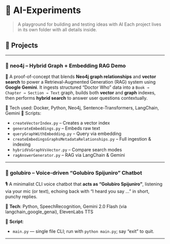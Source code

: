 # 🧠 AI-Experiments

> A playground for building and testing ideas with AI
> Each project lives in its own folder with all details inside.

## 📂 Projects

---

### 📁 **neo4j** – Hybrid Graph + Embedding RAG Demo

🚀 A proof-of-concept that blends **Neo4j graph relationships** and **vector search** to power a Retrieval-Augmented Generation (RAG) system using **Google Gemini**.
It ingests structured “Doctor Who” data into a `Book → Chapter → Section → Text` graph, builds both **vector** and **graph** indexes, then performs **hybrid search** to answer user questions contextually.

🧰 Tech used: Docker, Python, Neo4j, Sentence-Transformers, LangChain, Gemini
📎 Scripts:

* `createVectorIndex.py` – Creates a vector index
* `generateEmbeddings.py` – Embeds raw text
* `queryGraphWithEmbedding.py` – Query via embedding
* `createEmbedingsGraphsMetadataRelationships.py` – Full ingestion & indexing
* `hybridVsGraphVsVector.py` – Compare search modes
* `ragAnswerGenerator.py` – RAG via LangChain & Gemini

---

### 📁 **golubiro** – Voice-driven “Golubiro Spijuniro” Chatbot

🎙️ A minimalist CLI voice chatbot that **acts as “Golubiro Spijuniro”**, listening via your mic (or text), echoing back with “I heard you say …” in short, punchy replies.

🧰 **Tech**: Python, SpeechRecognition, Gemini 2.0 Flash (via langchain\_google\_genai), ElevenLabs TTS

📄 **Script**:

* `main.py` — single file CLI; run with `python main.py`; say “exit” to quit.

---
